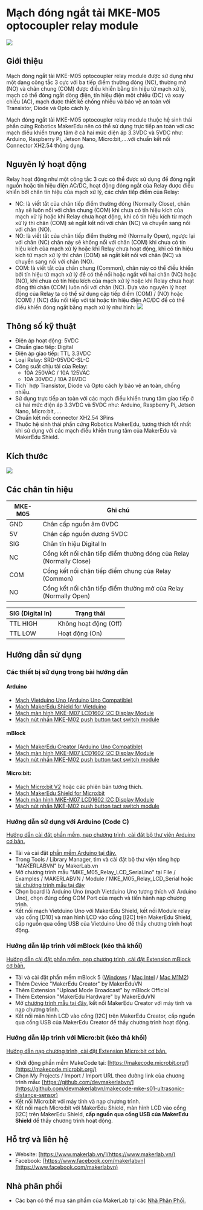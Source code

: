# Mạch đóng ngắt tải MKE-M05 optocoupler relay module

![](/image/MKE_M05_1.jpg)

## Giới thiệu

Mạch đóng ngắt tải MKE-M05 optocoupler relay module được sử dụng như một dạng công tắc 3 cực với ba tiếp điểm thường đóng (NC), thường mở (NO) và chân chung (COM) được điều khiển bằng tín hiệu từ mạch xử lý, mạch có thể đóng ngắt dòng điện, tín hiệu điện một chiều (DC) và xoay chiều (AC), mạch được thiết kế chống nhiễu và bảo vệ an toàn với Transistor, Diode và Opto cách ly.

Mạch đóng ngắt tải MKE-M05 optocoupler relay module thuộc hệ sinh thái phần cứng Robotics MakerEdu nên có thể sử dụng trực tiếp an toàn với các mạch điều khiển trung tâm ở cả hai mức điện áp 3.3VDC và 5VDC như: Arduino, Raspberry Pi, Jetson Nano, Micro:bit,....với chuẩn kết nối Connector XH2.54 thông dụng.

## Nguyên lý hoạt động

Relay hoạt động như một công tắc 3 cực có thể được sử dụng để đóng ngắt nguồn hoặc tín hiệu điện AC/DC, hoạt động đóng ngắt của Relay được điều khiển bởi chân tín hiệu của mạch xử lý, các chân tiếp điểm của Relay:

- NC: là viết tắt của chân tiếp điểm thường đóng (Normally Close), chân này sẽ luôn nối với chân chung (COM) khi chưa có tín hiệu kích của mạch xử lý hoặc khi Relay chưa hoạt động, khi có tín hiệu kích từ mạch xử lý thì chân (COM) sẽ ngắt kết nối với chân (NC) và chuyển sang nối với chân (NO).
- NO: là viết tắt của chân tiếp điểm thường mở (Normally Open), ngược lại với chân (NC) chân này sẽ không nối với chân (COM) khi chưa có tín hiệu kích của mạch xử lý hoặc khi Relay chưa hoạt động, khi có tín hiệu kích từ mạch xử lý thì chân (COM) sẽ ngắt kết nối với chân (NC) và chuyển sang nối với chân (NO).
- COM: là viết tắt của chân chung (Common), chân này có thể điều khiển bởi tín hiệu từ mạch xử lý để có thể nối hoặc ngắt với hai chân (NC) hoặc (NO), khi chưa có tín hiệu kích của mạch xử lý hoặc khi Relay chưa hoạt động thì chân (COM) luôn nối với chân (NC).
Dựa vào nguyên lý hoạt động của Relay ta có thể sử dụng cặp tiếp điểm (COM) / (NO) hoặc (COM) / (NC) đấu nối tiếp với tải hoặc tín hiệu điện AC/DC để có thể điều khiển đóng ngắt bằng mạch xử lý như hình:
![](/image/MKE_M05_2.gif)

## Thông số kỹ thuật

- Điện áp hoạt động: 5VDC
- Chuẩn giao tiếp: Digital
- Điện áp giao tiếp: TTL 3.3VDC
- Loại Relay: SRD-05VDC-SL-C
- Công suất chịu tải của Relay:
  - 10A 250VAC / 10A 125VAC
  - 10A 30VDC / 10A 28VDC
- Tích` hợp Transistor, Diode và Opto cách ly bảo vệ an toàn, chống nhiễu.
- Sử dụng trực tiếp an toàn với các mạch điều khiển trung tâm giao tiếp ở cả hai mức điện áp 3.3VDC và 5VDC như: Arduino, Raspberry Pi, Jetson Nano, Micro:bit,....
- Chuẩn kết nối: connector XH2.54 3Pins
- Thuộc hệ sinh thái phần cứng Robotics MakerEdu, tương thích tốt nhất khi sử dụng với các mạch điều khiển trung tâm của MakerEdu và MakerEdu Shield.

## Kích thước

![](/image/MKE_M05_3.jpg)

## Các chân tín hiệu

<table><thead>
  <tr>
    <th>MKE-M05</th>
    <th>Ghi chú</th>
  </tr></thead>
<tbody>
  <tr>
    <td>GND</td>
    <td>Chân cấp nguồn âm 0VDC</td>
  </tr>
  <tr>
    <td>5V</td>
    <td>Chân cấp nguồn dương 5VDC</td>
  </tr>
  <tr>
    <td>SIG</td>
    <td>Chân tín hiệu Digital In</td>
  </tr>
  <tr>
    <td>NC</td>
    <td>Cổng kết nối chân tiếp điểm thường đóng của Relay (Normally Close)</td>
  </tr>
  <tr>
    <td>COM</td>
    <td>Cổng kết nối chân tiếp điểm chung của Relay (Common)</td>
  </tr>
  <tr>
    <td>NO</td>
    <td>Cổng kết nối chân tiếp điểm thường mở của Relay (Normally Open)</td>
  </tr>
</tbody>
</table>

<table><thead>
  <tr>
    <th>SIG (Digital In)</th>
    <th>Trạng thái</th>
  </tr></thead>
<tbody>
  <tr>
    <td>TTL HIGH</td>
    <td>Không hoạt động (Off)</td>
  </tr>
  <tr>
    <td>TTL LOW</td>
    <td>Hoạt động (On)</td>
  </tr>
</tbody>
</table>


## Hướng dẫn sử dụng

### Các thiết bị sử dụng trong bài hướng dẫn

#### Arduino

- [Mạch Vietduino Uno (Arduino Uno Compatible)](https://www.makerlab.vn/vuno)
- [Mạch MakerEdu Shield for Vietduino](https://www.makerlab.vn/vietduinosd)
- [Mạch màn hình MKE-M07 LCD1602 I2C Display Module](https://www.makerlab.vn/mkem07)
- [Mạch nút nhấn MKE-M02 push button tact switch module](https://www.makerlab.vn/mkem02)

#### mBlock

- [Mạch MakerEdu Creator (Arduino Uno Compatible)](https://www.makerlab.vn/creator)
- [Mạch màn hình MKE-M07 LCD1602 I2C Display Module](https://www.makerlab.vn/mkem07)
- [Mạch nút nhấn MKE-M02 push button tact switch module](https://www.makerlab.vn/mkem02)

#### Micro:bit:

- [Mạch Micro:bit V2](https://hshop.vn/products/kit-hoc-lap-trinh-stem-cho-tre-em-micro-bit-v2) hoặc các phiên bản tương thích.
- [Mạch MakerEdu Shield for Micro:bit](https://www.makerlab.vn/microbitsd)
- [Mạch màn hình MKE-M07 LCD1602 I2C Display Module](https://www.makerlab.vn/mkem07)
- [Mạch nút nhấn MKE-M02 push button tact switch module](https://www.makerlab.vn/mkem02)

### Hướng dẫn sử dụng với Arduino (Code C)

[Hướng dẫn cài đặt phần mềm, nạp chương trình, cài đặt bộ thư viện Arduino cơ bản.](https://github.com/makerlabvn/Arduino-Vietduino)

- Tải và cài đặt [phần mềm Arduino tại đây.](https://www.arduino.cc/en/software)
- Trong Tools / Library Manager, tìm và cài đặt bộ thư viện tổng hợp "MAKERLABVN" by MakerLab.vn
- Mở chương trình mẫu "MKE_M05_Relay_LCD_Serial.ino" tại File / Examples / MAKERLABVN / Module / MKE_M05_Relay_LCD_Serial hoặc [tải chương trình mẫu tại đây](/arduino)
- Chọn board là Arduino Uno (mạch Vietduino Uno tương thích với Arduino Uno), chọn đúng cổng COM Port của mạch và tiến hành nạp chương trình.
- Kết nối mạch Vietduino Uno với MakerEdu Shield, kết nối Module relay vào cổng [D10] và màn hình LCD vào cổng [I2C] trên MakerEdu Shield, cấp nguồn qua cổng USB của Vietduino Uno để thấy chương trình hoạt động.

### Hướng dẫn lập trình với mBlock (kéo thả khối)

[Hướng dẫn cài đặt phần mềm, nạp chương trình, cài đặt Extension mBlock cơ bản.](https://github.com/makerlabvn/mBlock-MakerEdu-Creator)

- Tải và cài đặt phần mềm mBlock 5 ([Windows](https://www.mediafire.com/file/ma55iajd7glwmbo/%255BMakerLab.vn%255D_mBlock_V5.4.3_for_Windows.zip/file) / [Mac Intel](https://www.mediafire.com/file/pjfngy6d7ktb55f/%255BMakerLab.vn%255D_mBlock_V5.4.3_for_Mac_Intel.zip/file) / [Mac M1M2](https://www.mediafire.com/file/mfdkgpgnpa7uv2s/%255BMakerLab.vn%255D_mBlock_V5.4.3_for_Mac_M1M2.zip/file))
- Thêm Device "MakerEdu Creator" by MakerEduVN
- Thêm Extension "Upload Mode Broadcast" by mBlock Official
- Thêm Extension "MakerEdu Hardware" by MakerEduVN
- Mở [chương trình mẫu tại đây](/mBlock5), kết nối MakerEdu Creator với máy tính và nạp chương trình.
- Kết nối màn hình LCD vào cổng [I2C] trên MakerEdu Creator, cấp nguồn qua cổng USB của MakerEdu Creator để thấy chương trình hoạt động.

### Hướng dẫn lập trình với Micro:bit (kéo thả khối)

[Hướng dẫn nạp chương trình, cài đặt Extension Micro:bit cơ bản.](https://github.com/makerlabvn/MakeCode-microbit)

- Khởi động phần mềm MakeCode tại: [https://makecode.microbit.org/](https://makecode.microbit.org/)
- Chọn My Projects / Import / Import URL theo đường link của chương trình mẫu: [https://github.com/devmakerlabvn/](https://github.com/devmakerlabvn/makecode-mke-s01-ultrasonic-distance-sensor)
- Kết nối Micro:bit với máy tính và nạp chương trình.
- Kết nối mạch Micro:bit với MakerEdu Shield, màn hình LCD vào cổng [I2C] trên MakerEdu Shield, **cấp nguồn qua cổng USB của MakerEdu Shield** để thấy chương trình hoạt động.

## Hỗ trợ và liên hệ

- Website: [https://www.makerlab.vn/](https://www.makerlab.vn/)
- Facebook: [https://www.facebook.com/makerlabvn](https://www.facebook.com/makerlabvn)

## Nhà phân phối

- Các bạn có thể mua sản phẩm của MakerLab tại các [Nhà Phân Phối.](https://www.makerlab.vn/distributor/)
